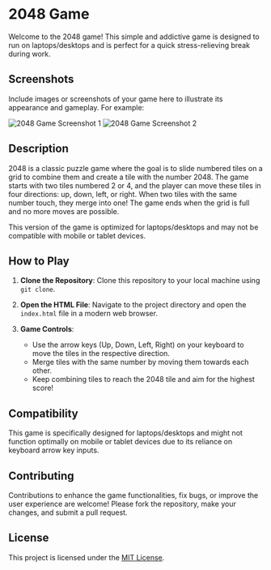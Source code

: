 
# 2048 Game

Welcome to the 2048 game! This simple and addictive game is designed to run on laptops/desktops and is perfect for a quick stress-relieving break during work.

## Screenshots

Include images or screenshots of your game here to illustrate its appearance and gameplay. For example:

![2048 Game Screenshot 1](/path/to/screenshot1.png)
![2048 Game Screenshot 2](/path/to/screenshot2.png)

## Description

2048 is a classic puzzle game where the goal is to slide numbered tiles on a grid to combine them and create a tile with the number 2048. The game starts with two tiles numbered 2 or 4, and the player can move these tiles in four directions: up, down, left, or right. When two tiles with the same number touch, they merge into one! The game ends when the grid is full and no more moves are possible.

This version of the game is optimized for laptops/desktops and may not be compatible with mobile or tablet devices.

## How to Play

1. **Clone the Repository**: Clone this repository to your local machine using `git clone`.

2. **Open the HTML File**: Navigate to the project directory and open the `index.html` file in a modern web browser.

3. **Game Controls**:
   - Use the arrow keys (Up, Down, Left, Right) on your keyboard to move the tiles in the respective direction.
   - Merge tiles with the same number by moving them towards each other.
   - Keep combining tiles to reach the 2048 tile and aim for the highest score!

## Compatibility

This game is specifically designed for laptops/desktops and might not function optimally on mobile or tablet devices due to its reliance on keyboard arrow key inputs.

## Contributing

Contributions to enhance the game functionalities, fix bugs, or improve the user experience are welcome! Please fork the repository, make your changes, and submit a pull request.

## License

This project is licensed under the [MIT License](LICENSE).
